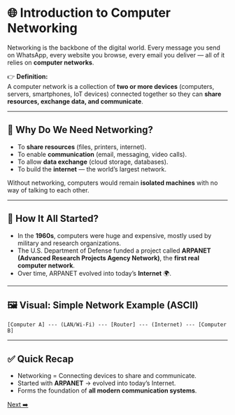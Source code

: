 # 🌐 Introduction to Computer Networking

Networking is the backbone of the digital world. Every message you send on WhatsApp, every website you browse, every email you deliver — all of it relies on **computer networks**.

👉 **Definition:**  
A computer network is a collection of **two or more devices** (computers, servers, smartphones, IoT devices) connected together so they can **share resources, exchange data, and communicate**.

---

## 🔹 Why Do We Need Networking?
- To **share resources** (files, printers, internet).  
- To enable **communication** (email, messaging, video calls).  
- To allow **data exchange** (cloud storage, databases).  
- To build the **internet** — the world’s largest network.

Without networking, computers would remain **isolated machines** with no way of talking to each other.

---

## 🔹 How It All Started?
- In the **1960s**, computers were huge and expensive, mostly used by military and research organizations.  
- The U.S. Department of Defense funded a project called **ARPANET (Advanced Research Projects Agency Network)**, the **first real computer network**.  
- Over time, ARPANET evolved into today’s **Internet** 🌍.

---

## 🖼️ Visual: Simple Network Example (ASCII)

```
[Computer A] --- (LAN/Wi‑Fi) --- [Router] --- (Internet) --- [Computer B]
```

---

## ✅ Quick Recap
- Networking = Connecting devices to share and communicate.  
- Started with **ARPANET** → evolved into today’s Internet.  
- Forms the foundation of **all modern communication systems**.

[Next ➡️](02_Client-Server.md)